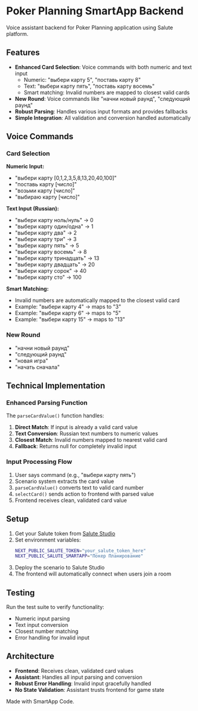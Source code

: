 # Poker Planning SmartApp Backend

Voice assistant backend for Poker Planning application using Salute platform.

## Features

- **Enhanced Card Selection**: Voice commands with both numeric and text input
  - Numeric: "выбери карту 5", "поставь карту 8"
  - Text: "выбери карту пять", "поставь карту восемь"
  - Smart matching: Invalid numbers are mapped to closest valid cards
- **New Round**: Voice commands like "начни новый раунд", "следующий раунд"
- **Robust Parsing**: Handles various input formats and provides fallbacks
- **Simple Integration**: All validation and conversion handled automatically

## Voice Commands

### Card Selection

**Numeric Input:**

- "выбери карту [0,1,2,3,5,8,13,20,40,100]"
- "поставь карту [число]"
- "возьми карту [число]"
- "выбираю карту [число]"

**Text Input (Russian):**

- "выбери карту ноль/нуль" → 0
- "выбери карту один/одна" → 1
- "выбери карту два" → 2
- "выбери карту три" → 3
- "выбери карту пять" → 5
- "выбери карту восемь" → 8
- "выбери карту тринадцать" → 13
- "выбери карту двадцать" → 20
- "выбери карту сорок" → 40
- "выбери карту сто" → 100

**Smart Matching:**

- Invalid numbers are automatically mapped to the closest valid card
- Example: "выбери карту 4" → maps to "3"
- Example: "выбери карту 6" → maps to "5"
- Example: "выбери карту 15" → maps to "13"

### New Round

- "начни новый раунд"
- "следующий раунд"
- "новая игра"
- "начать сначала"

## Technical Implementation

### Enhanced Parsing Function

The `parseCardValue()` function handles:

1. **Direct Match**: If input is already a valid card value
2. **Text Conversion**: Russian text numbers to numeric values
3. **Closest Match**: Invalid numbers mapped to nearest valid card
4. **Fallback**: Returns null for completely invalid input

### Input Processing Flow

1. User says command (e.g., "выбери карту пять")
2. Scenario system extracts the card value
3. `parseCardValue()` converts text to valid card number
4. `selectCard()` sends action to frontend with parsed value
5. Frontend receives clean, validated card value

## Setup

1. Get your Salute token from [Salute Studio](https://developers.sber.ru/portal/products/smartapp-code)
2. Set environment variables:
   ```bash
   NEXT_PUBLIC_SALUTE_TOKEN="your_salute_token_here"
   NEXT_PUBLIC_SALUTE_SMARTAPP="Покер Планирование"
   ```
3. Deploy the scenario to Salute Studio
4. The frontend will automatically connect when users join a room

## Testing

Run the test suite to verify functionality:

- Numeric input parsing
- Text input conversion
- Closest number matching
- Error handling for invalid input

## Architecture

- **Frontend**: Receives clean, validated card values
- **Assistant**: Handles all input parsing and conversion
- **Robust Error Handling**: Invalid input gracefully handled
- **No State Validation**: Assistant trusts frontend for game state

Made with SmartApp Code.
